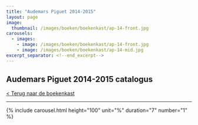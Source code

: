 ```yaml
---
title: "Audemars Piguet 2014-2015"
layout: page
image: 
  thumbnail: /images/boeken/boekenkast/ap-14-front.jpg
carousels:
  - images: 
    - image: /images/boeken/boekenkast/ap-14-front.jpg
    - image: /images/boeken/boekenkast/ap-14-mid.jpg
excerpt_separator: <!--end_excerpt-->
---
```


## Audemars Piguet 2014-2015 catalogus

<!--end_excerpt-->

[< Terug naar de boekenkast](/boekenkast)

***

{% include carousel.html height="100" unit="%" duration="7" number="1" %}
